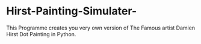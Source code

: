 # Hirst-Painting-Simulater-
This Programme creates you very own version of The Famous artist Damien Hirst Dot Painting in Python. 

